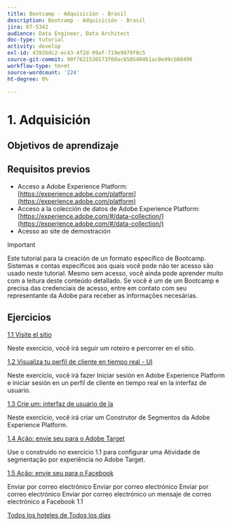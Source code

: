 ```yaml
---
title: Bootcamp - Adquisición - Brasil
description: Bootcamp - Adquisición - Brasil
jira: KT-5342
audience: Data Engineer, Data Architect
doc-type: tutorial
activity: develop
exl-id: 4392bdc2-ec43-4f2d-99af-719e9979f0c5
source-git-commit: 90f7621536573f60ac6585404b1ac0e49cb08496
workflow-type: tm+mt
source-wordcount: '224'
ht-degree: 0%

---
```


# 1. Adquisición

## Objetivos de aprendizaje

## Requisitos previos

- Acceso a Adobe Experience Platform: [https://experience.adobe.com/platform](https://experience.adobe.com/platform)
- Acceso a la colección de datos de Adobe Experience Platform: [https://experience.adobe.com/#/data-collection/](https://experience.adobe.com/#/data-collection/)
- Acesso ao site de demostración

>[!IMPORTANT]
>
>Este tutorial para la creación de un formato específico de Bootcamp. Sistemas e contas específicos aos quais você pode não ter acesso são usado neste tutorial. Mesmo sem acesso, você ainda pode aprender muito com a leitura deste conteúdo detallado. Se você é um de um Bootcamp e precisa das credenciais de acesso, entre em contato com seu representante da Adobe para receber as informações necesárias.

## Ejercicios

[1.1 Visite el sitio](./ex1.md)

Neste exercício, você irá seguir um roteiro e percorrer en el sitio.

[1.2 Visualiza tu perfil de cliente en tiempo real - UI](./ex2.md)

Neste exercício, você irá fazer Iniciar sesión en Adobe Experience Platform e iniciar sesión en un perfil de cliente en tiempo real en la interfaz de usuario.

[1.3 Crie um: interfaz de usuario de la](./ex3.md)

Neste exercício, você irá criar um Construtor de Segmentos da Adobe Experience Platform.

[1.4 Ação: envie seu para o Adobe Target](./ex4.md)

Use o construído no exercício 1.1 para configurar uma Atividade de segmentação por experiência no Adobe Target.

[1.5 Ação: envie seu para o Facebook](./ex5.md)

Enviar por correo electrónico Enviar por correo electrónico Enviar por correo electrónico Enviar por correo electrónico un mensaje de correo electrónico a Facebook 1.1

[Todos los hoteles de Todos los días](../../overview.md)
